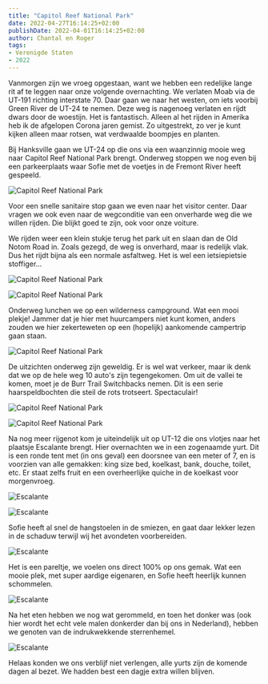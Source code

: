 ```yaml
---
title: "Capitol Reef National Park"
date: 2022-04-27T16:14:25+02:00
publishDate: 2022-04-01T16:14:25+02:00
author: Chantal en Roger
tags:
- Verenigde Staten
- 2022
---
```


Vanmorgen zijn we vroeg opgestaan, want we hebben een redelijke lange rit af te leggen naar onze volgende overnachting. We verlaten Moab via de UT-191 richting interstate 70. Daar gaan we naar het westen, om iets voorbij Green River de UT-24 te nemen. Deze weg is nagenoeg verlaten en rijdt dwars door de woestijn. Het is fantastisch. Alleen al het rijden in Amerika heb ik de afgelopen Corona jaren gemist. Zo uitgestrekt, zo ver je kunt kijken alleen maar rotsen, wat verdwaalde boompjes en planten.

Bij Hanksville gaan we UT-24 op die ons via een waanzinnig mooie weg naar Capitol Reef National Park brengt. Onderweg stoppen we nog even bij een parkeerplaats waar Sofie met de voetjes in de Fremont River heeft gespeeld.

![Capitol Reef National Park](./images/IMG_2544.JPG)

Voor een snelle sanitaire stop gaan we even naar het visitor center. Daar vragen we ook even naar de wegconditie van een onverharde weg die we willen rijden. Die blijkt goed te zijn, ook voor onze voiture.

We rijden weer een klein stukje terug het park uit en slaan dan de Old Notom Road in. Zoals gezegd, de weg is onverhard, maar is redelijk vlak. Dus het rijdt bijna als een normale asfaltweg. Het is wel een ietsiepietsie stoffiger...

![Capitol Reef National Park](./images/IMG_2593.JPG)

![Capitol Reef National Park](./images/IMG_2565.JPG)

Onderweg lunchen we op een wilderness campground. Wat een mooi plekje! Jammer dat je hier met huurcampers niet kunt komen, anders zouden we hier zekerteweten op een (hopelijk) aankomende campertrip gaan staan.

![Capitol Reef National Park](./images/IMG_0797.jpg)

De uitzichten onderweg zijn geweldig. Er is wel wat verkeer, maar ik denk dat we op de hele weg 10 auto's zijn tegengekomen. Om uit de vallei te komen, moet je de Burr Trail Switchbacks nemen. Dit is een serie haarspeldbochten die steil de rots trotseert. Spectaculair!

![Capitol Reef National Park](./images/IMG_2594.JPG)

![Capitol Reef National Park](./images/burr-trail-switchbacks.jpg)

Na nog meer rijgenot kom je uiteindelijk uit op UT-12 die ons vlotjes naar het plaatsje Escalante brengt. Hier overnachten we in een zogenaamde yurt. Dit is een ronde tent met (in ons geval) een doorsnee van een meter of 7, en is voorzien van alle gemakken: king size bed, koelkast, bank, douche, toilet, etc. Er staat zelfs fruit en een overheerlijke quiche in de koelkast voor morgenvroeg.

![Escalante](./images/IMG_0811.jpg)

![Escalante](./images/IMG_0816.jpg)

Sofie heeft al snel de hangstoelen in de smiezen, en gaat daar lekker lezen in de schaduw terwijl wij het avondeten voorbereiden.

![Escalante](./images/IMG_0817.jpg)

Het is een pareltje, we voelen ons direct 100% op ons gemak. Wat een mooie plek, met super aardige eigenaren, en Sofie heeft heerlijk kunnen schommelen.

![Escalante](./images/IMG_0822.jpg)

Na het eten hebben we nog wat gerommeld, en toen het donker was (ook hier wordt het echt vele malen donkerder dan bij ons in Nederland), hebben we genoten van de indrukwekkende sterrenhemel.

![Escalante](./images/IMG_0830.jpg)

Helaas konden we ons verblijf niet verlengen, alle yurts zijn de komende dagen al bezet. We hadden best een dagje extra willen blijven.
